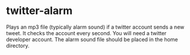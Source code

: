 # twitter-alarm
Plays an mp3 file (typically alarm sound) if a twitter account sends a new tweet. It checks the account every second.
You will need a twitter developer account.
The alarm sound file should be placed in the home directory.
